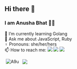 ## Hi there 👋

### I am Anusha Bhat :woman_technologist:
🌱 I’m currently learning Golang <br>
💬 Ask me about JavaScript, Ruby <br>
:female_sign:  Pronouns:  she/her/hers <br>
  📫 How to reach me: 
      <a href= "https://twitter.com/alien_billi"><img src="https://img.icons8.com/material-outlined/30/000000/twitter.png"/></a>
      <a href= "https://dev.to/anusha_bhat"><img src="https://img.icons8.com/windows/32/000000/dev.png"/></a>
      <a href= "https://www.linkedin.com/in/anusha-bhat-813b4988/"><img src="https://img.icons8.com/material-outlined/30/000000/linkedin.png"/></a>
      
<p>&nbsp;<img align="center" src="https://github-readme-stats.vercel.app/api?username=A9u&show_icons=true&theme=shades-of-purple&count_private=true" alt="A9u" /> &nbsp; <img align="center" src="https://github-readme-stats.vercel.app/api/top-langs/?username=A9u&theme=shades-of-purple&langs_count=4"></p>

<!--
**A9u/A9u** is a ✨ _special_ ✨ repository because its `README.md` (this file) appears on your GitHub profile.

Here are some ideas to get you started:

- 🔭 I’m currently working on ...
- 🌱 I’m currently learning ...
- 👯 I’m looking to collaborate on ...
- 🤔 I’m looking for help with ...
- 
- 📫 How to reach me: ...
- 😄 Pronouns: ...
- ⚡ Fun fact: ...
-->
